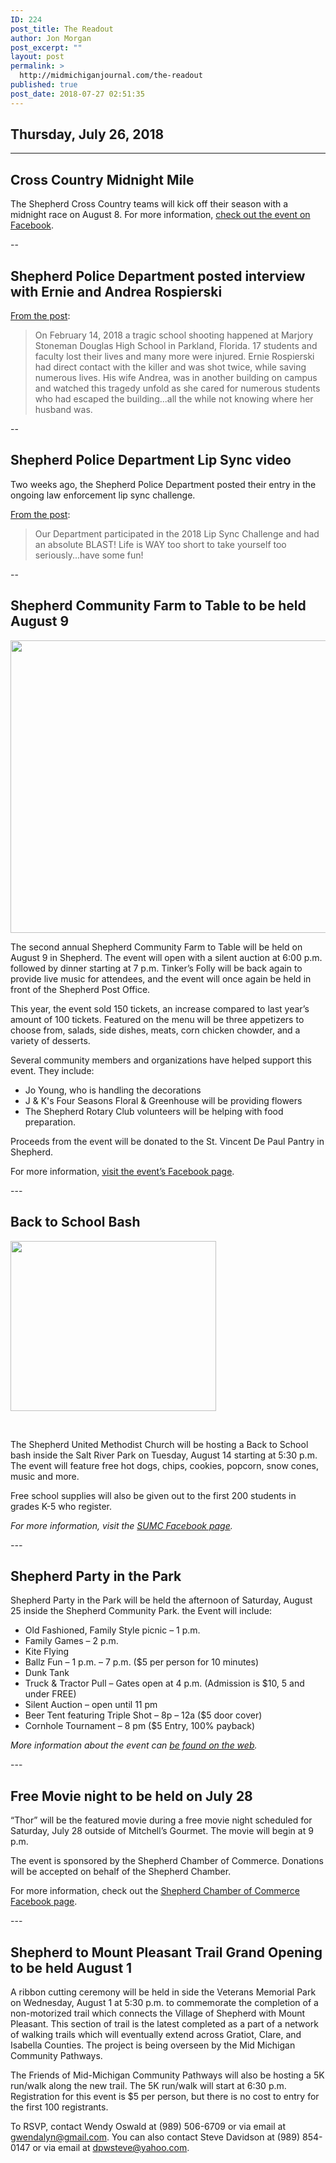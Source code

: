 ```yaml
---
ID: 224
post_title: The Readout
author: Jon Morgan
post_excerpt: ""
layout: post
permalink: >
  http://midmichiganjournal.com/the-readout
published: true
post_date: 2018-07-27 02:51:35
---
```

<h2>Thursday, July 26, 2018</h2>
<hr />
<h2>Cross Country Midnight Mile</h2>
<p>The Shepherd Cross Country teams will kick off their season with a midnight race on August 8. For more information, <a href="https://www.facebook.com/events/227645477957418/">check out the event on Facebook</a>.</p>
<p>--</p>
<h2>Shepherd Police Department posted interview with Ernie and Andrea Rospierski</h2>
<p><a href="https://www.facebook.com/205632619455314/videos/2024487267569831/">From the post</a>:</p>
<blockquote>
<p>On February 14, 2018 a tragic school shooting happened at Marjory Stoneman Douglas High School in Parkland, Florida. 17 students and faculty lost their lives and many more were injured. Ernie Rospierski had direct contact with the killer and was shot twice, while saving numerous lives. His wife Andrea, was in another building on campus and watched this tragedy unfold as she cared for numerous students who had escaped the building...all the while not knowing where her husband was.</p>
</blockquote>
<p>--</p>
<h2>Shepherd Police Department Lip Sync video</h2>
<p>Two weeks ago, the Shepherd Police Department posted their entry in the ongoing law enforcement lip sync challenge.</p>
<p><a href="https://www.facebook.com/205632619455314/videos/2003337276351497/">From the post</a>:</p>
<blockquote>
<p>Our Department participated in the 2018 Lip Sync Challenge and had an absolute BLAST! Life is WAY too short to take yourself too seriously...have some fun!</p>
</blockquote>
<p>--</p>
<h2>Shepherd Community Farm to Table to be held August 9</h2>
<p><img title="" src="http://midmichiganjournal.com/wp-content/uploads/2018/07/null.jpeg" alt="" width="624" height="468" /></p>
<p>The second annual Shepherd Community Farm to Table will be held on August 9 in Shepherd. The event will open with a silent auction at 6:00 p.m. followed by dinner starting at 7 p.m. Tinker’s Folly will be back again to provide live music for attendees, and the event will once again be held in front of the Shepherd Post Office.</p>
<p>This year, the event sold 150 tickets, an increase compared to last year’s amount of 100 tickets. Featured on the menu will be three appetizers to choose from, salads, side dishes, meats, corn chicken chowder, and a variety of desserts.</p>
<p>Several community members and organizations have helped support this event. They include:</p>
<ul>
<li>Jo Young, who is handling the decorations</li>
<li>J &amp; K's Four Seasons Floral &amp; Greenhouse will be providing flowers</li>
<li>The Shepherd Rotary Club volunteers will be helping with food preparation.</li>
</ul>
<p>Proceeds from the event will be donated to the St. Vincent De Paul Pantry in Shepherd.</p>
<p>For more information, <a href="https://www.facebook.com/shepherdfarmtotable/">visit the event’s Facebook page</a>.</p>
<p>---</p>
<h2>Back to School Bash</h2>
<p><img title="" src="http://midmichiganjournal.com/wp-content/uploads/2018/07/null-3.png" alt="" width="329" height="272" /></p>
<p> </p>
<p>The Shepherd United Methodist Church will be hosting a Back to School bash inside the Salt River Park on Tuesday, August 14 starting at 5:30 p.m. The event will feature free hot dogs, chips, cookies, popcorn, snow cones, music and more.</p>
<p>Free school supplies will also be given out to the first 200 students in grades K-5 who register.</p>
<p><i>For more information, visit the <a href="https://www.facebook.com/shepherdmiumc/">SUMC Facebook page</a>.</i></p>
<p><i>---</i></p>
<h2>Shepherd Party in the Park</h2>
<p>Shepherd Party in the Park will be held the afternoon of Saturday, August 25 inside the Shepherd Community Park. the Event will include:</p>
<ul>
<li>Old Fashioned, Family Style picnic – 1 p.m.</li>
<li>Family Games – 2 p.m.</li>
<li>Kite Flying</li>
<li>Ballz Fun – 1 p.m. – 7 p.m. ($5 per person for 10 minutes)</li>
<li>Dunk Tank</li>
<li>Truck &amp; Tractor Pull – Gates open at 4 p.m. (Admission is $10, 5 and under FREE)</li>
<li>Silent Auction – open until 11 pm</li>
<li>Beer Tent featuring Triple Shot – 8p – 12a ($5 door cover)</li>
<li>Cornhole Tournament – 8 pm ($5 Entry, 100% payback)</li>
</ul>
<p><i>More information about the event can <a href="http://www.shepherdmaplesyrupfest.org/party-in-the-park-to-be-held-august-25/">be found on the web</a>.</i></p>
<p>---</p>
<h2>Free Movie night to be held on July 28</h2>
<p>“Thor” will be the featured movie during a free movie night scheduled for Saturday, July 28 outside of Mitchell’s Gourmet. The movie will begin at 9 p.m.</p>
<p>The event is sponsored by the Shepherd Chamber of Commerce. Donations will be accepted on behalf of the Shepherd Chamber.</p>
<p>For more information, check out the <a href="https://www.facebook.com/shepherdchamber/">Shepherd Chamber of Commerce Facebook page</a>.</p>
<p>---</p>
<h2>Shepherd to Mount Pleasant Trail Grand Opening to be held August 1</h2>
<p>A ribbon cutting ceremony will be held in side the Veterans Memorial Park on Wednesday, August 1 at 5:30 p.m. to commemorate the completion of a non-motorized trail which connects the Village of Shepherd with Mount Pleasant. This section of trail is the latest completed as a part of a network of walking trails which will eventually extend across Gratiot, Clare, and Isabella Counties. The project is being overseen by the Mid Michigan Community Pathways.</p>
<p>The Friends of Mid-Michigan Community Pathways will also be hosting a 5K run/walk along the new trail. The 5K run/walk will start at 6:30 p.m. Registration for this event is $5 per person, but there is no cost to entry for the first 100 registrants.</p>
<p>To RSVP, contact Wendy Oswald at (989) 506-6709 or via email at <a href="mailto:gwendalyn@gmail.com">gwendalyn@gmail.com</a>. You can also contact Steve Davidson at (989) 854-0147 or via email at <a href="mailto:dpwsteve@yahoo.com">dpwsteve@yahoo.com</a>.</p>